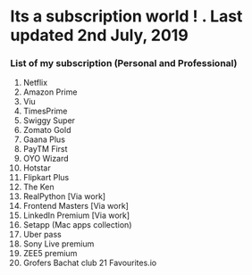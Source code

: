 # Its a subscription world ! . Last updated 2nd July, 2019
### List of my subscription (Personal and Professional)
1. Netflix
2. Amazon Prime
3. Viu
4. TimesPrime
5. Swiggy Super
6. Zomato Gold
7. Gaana Plus
8. PayTM First
9. OYO Wizard
10. Hotstar
11. Flipkart Plus
12. The Ken
13. RealPython [Via work]
14. Frontend Masters [Via work]
15. LinkedIn Premium [Via work]
16. Setapp (Mac apps collection)
17. Uber pass
18. Sony Live premium
19. ZEE5 premium
20. Grofers Bachat club
21  Favourites.io





